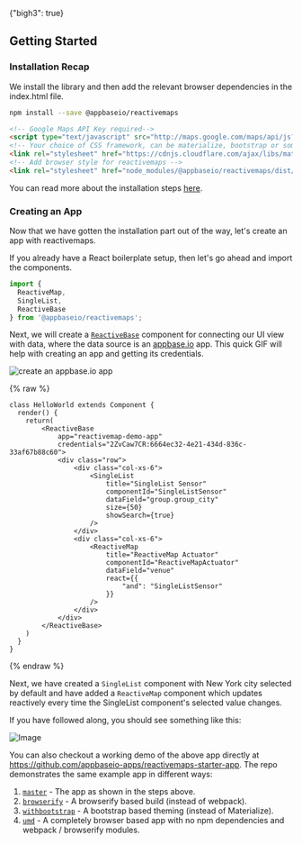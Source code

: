 {"bigh3": true}

## Getting Started

### Installation Recap

We install the library and then add the relevant browser dependencies in the index.html file.

```sh
npm install --save @appbaseio/reactivemaps
```

```html
<!-- Google Maps API Key required-->
<script type="text/javascript" src="http://maps.google.com/maps/api/js?key=Your_key_here"></script>
<!-- Your choice of CSS framework, can be materialize, bootstrap or something else -->
<link rel="stylesheet" href="https://cdnjs.cloudflare.com/ajax/libs/materialize/0.98.0/css/materialize.min.css">
<!-- Add browser style for reactivemaps -->
<link rel="stylesheet" href="node_modules/@appbaseio/reactivemaps/dist/css/style.min.css">
```

You can read more about the installation steps [here](v1.0.0/getting-started/Installation.html).

### Creating an App

Now that we have gotten the installation part out of the way, let's create an app with reactivemaps.

If you already have a React boilerplate setup, then let's go ahead and import the components.

```javascript
import {
  ReactiveMap,
  SingleList,
  ReactiveBase
} from '@appbaseio/reactivemaps';
```

Next, we will create a [`ReactiveBase`](v1.0.0/getting-started/ReactiveBase.html) component for connecting our UI view with data, where the data source is an [appbase.io](https://appbase.io) app. This quick GIF will help with creating an app and getting its credentials.  

![create an appbase.io app](https://i.imgur.com/Y6HiHnJ.gif)

{% raw %}
```
class HelloWorld extends Component {
  render() {
	return(
		<ReactiveBase
			app="reactivemap-demo-app"
			credentials="2ZvCaw7CR:6664ec32-4e21-434d-836c-33af67b88c60">
			<div class="row">
				<div class="col-xs-6">
					<SingleList
						title="SingleList Sensor"
						componentId="SingleListSensor"
						dataField="group.group_city"
						size={50}
						showSearch={true}
					/>
				</div>
				<div class="col-xs-6">
					<ReactiveMap
						title="ReactiveMap Actuator"
						componentId="ReactiveMapActuator"
						dataField="venue"
						react={{
							"and": "SingleListSensor"
						}}
					/>
				</div>
			</div>
		</ReactiveBase>
	)
  }
}
```
{% endraw %}

Next, we have created a `SingleList` component with New York city selected by default and have added a `ReactiveMap` component which updates reactively every time the SingleList component's selected value changes.

If you have followed along, you should see something like this:

![Image](https://i.imgur.com/Xj9GIgs.png)

You can also checkout a working demo of the above app directly at https://github.com/appbaseio-apps/reactivemaps-starter-app. The repo demonstrates the same example app in different ways:
1. [`master`](https://github.com/appbaseio-apps/reactivemaps-starter-app/tree/master) - The app as shown in the steps above.
1. [`browserify`](https://github.com/appbaseio-apps/reactivemaps-starter-app/tree/browserify) - A browserify based build (instead of webpack).
1. [`withbootstrap`](https://github.com/appbaseio-apps/reactivemaps-starter-app/tree/withbootstrap) - A bootstrap based theming (instead of Materialize).
1. [`umd`](https://github.com/appbaseio-apps/reactivemaps-starter-app/tree/umd) - A completely browser based app with no npm dependencies and webpack / browserify modules.
